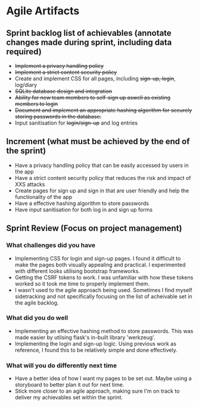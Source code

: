 # Agile Artifacts
## Sprint backlog list of achievables (annotate changes made during sprint, including data required) 
- ~~Implement a privacy handling policy~~
- ~~Implement a strict content security policy~~
- Create and implement CSS for all pages, including ~~sign-up, login~~, log/diary
- ~~SQLite database design and integration~~
- ~~Ability for new team members to self-sign up aswell as existing members to login~~ 
- ~~Document and implement an appropriate hashing algorithm for securely storing passwords in the database.~~  
- Input sanitisation for ~~login/sign-up~~ and log entries

## Increment (what must be achieved by the end of the sprint)

- Have a privacy handling policy that can be easily accessed by users in the app
- Have a strict content security policy that reduces the risk and impact of XXS attacks 
- Create pages for sign up and sign in that are user friendly and help the functionality of the app 
- Have a effective hashing algorithm to store passwords
- Have input sanitisation for both log in and sign up forms 

## Sprint Review (Focus on project management)
### What challenges did you have
 - Implementing CSS for login and sign-up pages. I found it difficult to make the pages both visually appealing and practical. I experimented with different looks utilising bootstrap frameworks. 
 - Getting the CSRF tokens to work. I was unfamiliar with how these tokens worked so it took me time to properly implement them. 
 - I wasn't used to the agile approach being used. Sometimes I find myself sidetracking and not specifically focusing on the list of acheivable set in the agile backlog. 
### What did you do well
- Implementing an effective hashing method to store passwords. This was made easier by utilsing flask's in-built library 'werkzeug'.
- Implementing the login and sign-up logic. Using previous work as reference, I found this to be relatively simple and done effectively.  
### What will you do differently next time
- Have a better idea of how I want my pages to be set out. Maybe using a storyboard to better plan it out for next time.
- Stick more closer to an agile approach, making sure I'm on track to deliver my achievables set within the sprint. 
